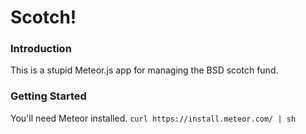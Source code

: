 Scotch!
=======

### Introduction

This is a stupid Meteor.js app for managing the BSD scotch fund.

### Getting Started

You'll need Meteor installed.
`curl https://install.meteor.com/ | sh`